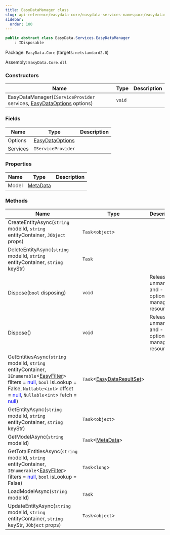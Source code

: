 ```yaml
---
title: EasyDataManager class
slug: api-reference/easydata-core/easydata-services-namespace/easydatamanager-class
sidebar:
  order: 100
---
```


```csharp
public abstract class EasyData.Services.EasyDataManager
    : IDisposable

```
Package: `EasyData.Core` (targets: `netstandard2.0`)

Assembly: `EasyData.Core.dll`

### Constructors

| Name | Type | Description | 
| --- | --- | --- | 
| EasyDataManager(`IServiceProvider` services, [EasyDataOptions](/easyquery/docs/api-reference/easydata-core/easydata-services-namespace/easydataoptions-class) options) | `void` |  | 


### Fields

| Name | Type | Description | 
| --- | --- | --- | 
| Options | [EasyDataOptions](/easyquery/docs/api-reference/easydata-core/easydata-services-namespace/easydataoptions-class) |  | 
| Services | `IServiceProvider` |  | 


### Properties

| Name | Type | Description | 
| --- | --- | --- | 
| Model | [MetaData](/easyquery/docs/api-reference/easydata-core/easydata-namespace/metadata-class) |  | 


### Methods

| Name | Type | Description | 
| --- | --- | --- | 
| CreateEntityAsync(`string` modelId, `string` entityContainer, `JObject` props) | `Task`&lt;`object`&gt; |  | 
| DeleteEntityAsync(`string` modelId, `string` entityContainer, `string` keyStr) | `Task` |  | 
| Dispose(`bool` disposing) | `void` | Releases unmanaged and - optionally - managed resources. | 
| Dispose() | `void` | Releases unmanaged and - optionally - managed resources. | 
| GetEntitiesAsync(`string` modelId, `string` entityContainer, `IEnumerable`&lt;[EasyFilter](/easyquery/docs/api-reference/easydata-core/easydata-services-namespace/easyfilter-class)&gt; filters = <span style='color: blue'>null</span>, `bool` isLookup = False, `Nullable`&lt;`int`&gt; offset = <span style='color: blue'>null</span>, `Nullable`&lt;`int`&gt; fetch = <span style='color: blue'>null</span>) | `Task`&lt;[EasyDataResultSet](/easyquery/docs/api-reference/easydata-core/easydata-namespace/easydataresultset-class)&gt; |  | 
| GetEntityAsync(`string` modelId, `string` entityContainer, `string` keyStr) | `Task`&lt;`object`&gt; |  | 
| GetModelAsync(`string` modelId) | `Task`&lt;[MetaData](/easyquery/docs/api-reference/easydata-core/easydata-namespace/metadata-class)&gt; |  | 
| GetTotalEntitiesAsync(`string` modelId, `string` entityContainer, `IEnumerable`&lt;[EasyFilter](/easyquery/docs/api-reference/easydata-core/easydata-services-namespace/easyfilter-class)&gt; filters = <span style='color: blue'>null</span>, `bool` isLookup = False) | `Task`&lt;`long`&gt; |  | 
| LoadModelAsync(`string` modelId) | `Task` |  | 
| UpdateEntityAsync(`string` modelId, `string` entityContainer, `string` keyStr, `JObject` props) | `Task`&lt;`object`&gt; |  |
